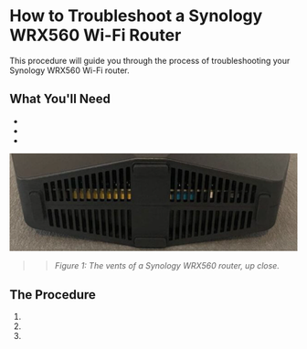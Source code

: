 # How to Troubleshoot a Synology WRX560 Wi-Fi Router

This procedure will guide you through the process of troubleshooting your Synology WRX560 Wi-Fi router. 

## What You'll Need

- 
- 
- 

![A close-up of the vents of a Synology WRX560 router](./../johnsona/assets/images/screenshots/vents_up_close_screenshot.png)
>>*Figure 1: The vents of a Synology WRX560 router, up close.*

## The Procedure 

1. 
2. 
3. 